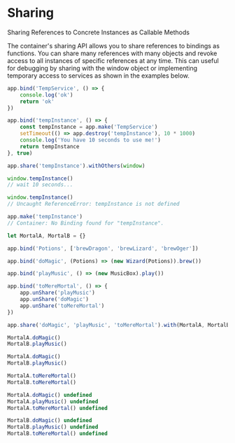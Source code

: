 # Sharing
Sharing References to Concrete Instances as Callable Methods


The container's sharing API allows you to share references to bindings as 
functions. You can share many references with many objects and revoke access 
to all instances of specific references at any time. This can useful for 
debugging by sharing with the window object or implementing temporary 
access to services as shown in the examples below.

```javascript
app.bind('TempService', () => {
    console.log('ok')
    return 'ok'
})

app.bind('tempInstance', () => {
    const tempInstance = app.make('TempService')
    setTimeout(() => app.destroy('tempInstance'), 10 * 1000)
    console.log('You have 10 seconds to use me!')
    return tempInstance
}, true)

app.share('tempInstance').withOthers(window)

window.tempInstance()
// wait 10 seconds...

window.tempInstance()
// Uncaught ReferenceError: tempInstance is not defined

app.make('tempInstance')
// Container: No Binding found for "tempInstance".

```


```javascript
let MortalA, MortalB = {}

app.bind('Potions', ['brewDragon', 'brewLizard', 'brewOger'])

app.bind('doMagic', (Potions) => (new Wizard(Potions)).brew())

app.bind('playMusic', () => (new MusicBox).play())

app.bind('toMereMortal', () => {
    app.unShare('playMusic')
    app.unShare('doMagic')
    app.unShare('toMereMortal')
})

app.share('doMagic', 'playMusic', 'toMereMortal').with(MortalA, MortalB)

MortalA.doMagic()
MortalB.playMusic() 

MortalA.doMagic()
MortalB.playMusic() 

MortalA.toMereMortal()
MortalB.toMereMortal()

MortalA.doMagic() undefined
MortalA.playMusic() undefined
MortalA.toMereMortal() undefined

MortalB.doMagic() undefined
MortalB.playMusic() undefined
MortalB.toMereMortal() undefined
```